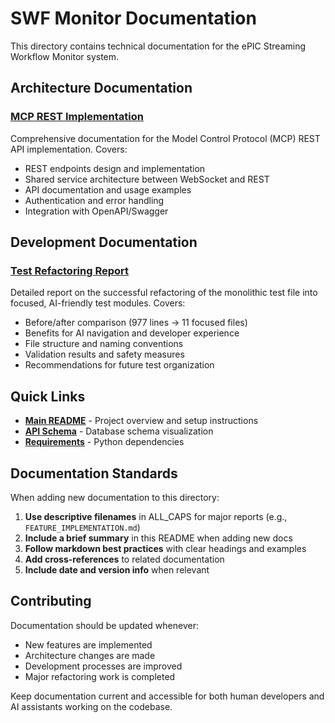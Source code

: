 # SWF Monitor Documentation

This directory contains technical documentation for the ePIC Streaming Workflow Monitor system.

## Architecture Documentation

### [MCP REST Implementation](MCP_REST_IMPLEMENTATION.md)
Comprehensive documentation for the Model Control Protocol (MCP) REST API implementation. Covers:
- REST endpoints design and implementation
- Shared service architecture between WebSocket and REST
- API documentation and usage examples
- Authentication and error handling
- Integration with OpenAPI/Swagger

## Development Documentation

### [Test Refactoring Report](TEST_REFACTORING_REPORT.md)
Detailed report on the successful refactoring of the monolithic test file into focused, AI-friendly test modules. Covers:
- Before/after comparison (977 lines → 11 focused files)
- Benefits for AI navigation and developer experience
- File structure and naming conventions
- Validation results and safety measures
- Recommendations for future test organization

## Quick Links

- **[Main README](../README.md)** - Project overview and setup instructions
- **[API Schema](../testbed-schema.dbml)** - Database schema visualization
- **[Requirements](../requirements.txt)** - Python dependencies

## Documentation Standards

When adding new documentation to this directory:

1. **Use descriptive filenames** in ALL_CAPS for major reports (e.g., `FEATURE_IMPLEMENTATION.md`)
2. **Include a brief summary** in this README when adding new docs
3. **Follow markdown best practices** with clear headings and examples
4. **Add cross-references** to related documentation
5. **Include date and version info** when relevant

## Contributing

Documentation should be updated whenever:
- New features are implemented
- Architecture changes are made
- Development processes are improved
- Major refactoring work is completed

Keep documentation current and accessible for both human developers and AI assistants working on the codebase.
